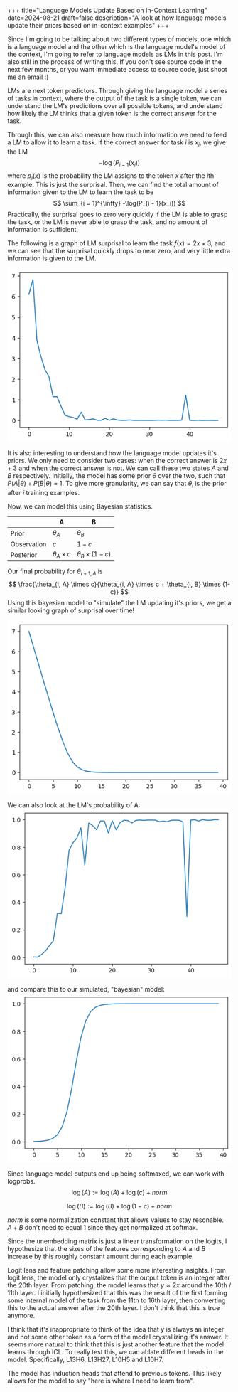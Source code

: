 +++
title="Language Models Update Based on In-Context Learning"
date=2024-08-21
draft=false
description="A look at how language models update their priors based on in-context examples"
+++

Since I'm going to be talking about two different types of models, one which is a language model and the other which is the language model's model of the context, I'm going to refer to language models as LMs in this post. I'm also still in the process of writing this. If you don't see source code in the next few months, or you want immediate access to source code, just shoot me an email :)

LMs are next token predictors. Through giving the language model a series of tasks in context, where the output of the task is a single token, we can understand the LM's predictions over all possible tokens, and understand how likely the LM thinks that a given token is the correct answer for the task.

Through this, we can also measure how much information we need to feed a LM to allow it to learn a task. If the correct answer for task $i$ is $x_i$, we give the LM 
$$
-\log(P_{i - 1}(x_i))
$$
where $p_i(x)$ is the probability the LM assigns to the token $x$ after the $i$th example. This is just the surprisal. Then, we can find the total amount of information given to the LM to learn the task to be
$$
\sum_{i = 1}^{\infty} -\log(P_{i - 1}(x_i))
$$
Practically, the surprisal goes to zero very quickly if the LM is able to grasp the task, or the LM is never able to grasp the task, and no amount of information is sufficient.

The following is a graph of LM surprisal to learn the task $f(x) = 2x + 3$, and we can see that the surprisal quickly drops to near zero, and very little extra information is given to the LM.

![](lm-surprisal.png)

It is also interesting to understand how the language model updates it's priors. We only need to consider two cases: when the correct answer is $2x + 3$ and when the correct answer is not. We can call these two states $A$ and $B$ respectively. Initially, the model has some prior $\theta$ over the two, such that $P(A | \theta) + P(B | \theta)$ = 1. To give more granularity, we can say that $\theta_i$ is the prior after $i$ training examples.

Now, we can model this using Bayesian statistics.

|             | A                   | B                        |
| ----------- | ------------------- | ------------------------ |
| Prior       | $\theta_A$          | $\theta_B$               |
| Observation | $c$                 | $1-c$                    |
| Posterior   | $\theta_A \times c$ | $\theta_B \times (1- c)$ |

Our final probability for $\theta_{i +1, A}$ is
$$
\frac{\theta_{i, A} \times c}{\theta_{i, A} \times c + \theta_{i, B} \times (1- c)}
$$
Using this bayesian model to "simulate" the LM updating it's priors, we get a similar looking graph of surprisal over time!

![alt text](simulated-surprisal.png)

We can also look at the LM's probability of A:
![](lm-prior.png)

and compare this to our simulated, "bayesian" model:
![](simulated-prior.png)

Since language model outputs end up being softmaxed, we can work with logprobs.
$$
\log(A) := \log(A) + \log(c) + norm
$$

$$
\log(B) := \log(B) + \log(1 - c) + norm
$$

$norm$ is some normalization constant that allows values to stay resonable. $A + B$ don't need to equal 1 since they get normalized at softmax.

Since the unembedding matrix is just a linear transformation on the logits, I hypothesize that the sizes of the features corresponding to $A$ and $B$ increase by this roughly constant amount during each example. 

Logit lens and feature patching allow some more interesting insights. From logit lens, the model only crystalizes that the output token is an integer after the 20th layer. From patching, the model learns that $y \approx 2x$ around the 10th / 11th layer. I initially hypothesized that this was the result of the first forming some internal model of the task from the 11th to 16th layer, then converting this to the actual answer after the 20th layer. I don't think that this is true anymore.

I think that it's inappropriate to think of the idea that $y$ is always an integer and not some other token as a form of the model crystallizing it's answer. It seems more natural to think that this is just another feature that the model learns through ICL. To really test this, we can ablate different heads in the model. Specifically, L13H6, L13H27, L10H5 and L10H7.

The model has induction heads that attend to previous tokens. This likely allows for the model to say "here is where I need to learn from". 

